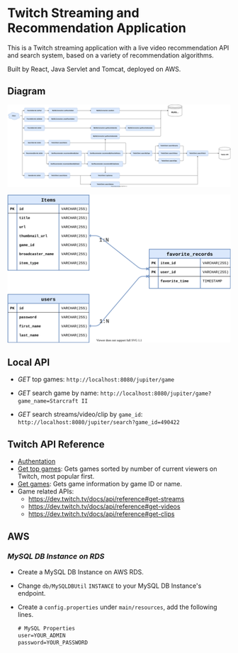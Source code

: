 

# Twitch Streaming and Recommendation Application 
This is a Twitch streaming application with a live video recommendation API and search system, based on a variety of recommendation algorithms.

Built by React, Java Servlet and Tomcat, deployed on AWS.

## Diagram

![](./resources/TwichAPI.svg)

<img src="./resources/MySQL.svg" style="zoom:67%;" />



## Local API

- *GET* top games: `http://localhost:8080/jupiter/game`
- *GET* search game by name: `http://localhost:8080/jupiter/game?game_name=Starcraft II`

- *GET* search streams/video/clip by `game_id`: `http://localhost:8080/jupiter/search?game_id=490422`

## Twitch API Reference

- [Authentation](https://dev.twitch.tv/docs/authentication/getting-tokens-oauth#oauth-client-credentials-flow)
- [Get top games](https://dev.twitch.tv/docs/api/reference#get-top-games): Gets games sorted by number of current viewers on Twitch, most popular first.
- [Get games](https://dev.twitch.tv/docs/api/reference#get-games): Gets game information by game ID or name.
- Game related APIs:
    - https://dev.twitch.tv/docs/api/reference#get-streams
    - https://dev.twitch.tv/docs/api/reference#get-videos
    - https://dev.twitch.tv/docs/api/reference#get-clips

## AWS

### *MySQL DB Instance on RDS*

- Create a MySQL DB Instance on AWS RDS.

- Change `db/MySQLDBUtil` `INSTANCE` to your MySQL DB Instance's endpoint.

- Create a `config.properties` under `main/resources`, add the following lines.

    ```properties
    # MySQL Properties
    user=YOUR_ADMIN
    password=YOUR_PASSWORD
    ```

